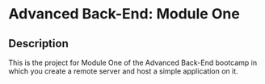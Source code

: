 # Advanced Back-End: Module One

## Description
This is the project for Module One of the Advanced Back-End bootcamp in which you create a remote server and host a simple application on it.